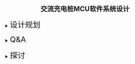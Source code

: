 ## <center> 交流充电桩MCU软件系统设计

<details>
<summary><font size=5>设计规划</font></summary>
<br>
<font size=4>
1. MCU选型
</font>
   <br>
   <br>
   交流充电桩本身功能相对比较简单，充电结费，和为了实现充电结费所需要的UI交互、计量、读卡器（开启充电/结束充电）、保护控制、故障检测、数据存储和数据交互等功能。UI交互多数交流充电桩是用串口屏，只需要使用MCU的TX、RX两个引脚进行通讯；计量目前多是板载计量芯片，通过I2C总线读取计量芯片的数据，计量误差是交流充电桩的隐性政策风险 ( 因国标未对充电桩的计量制订要求，为了降低成本，目前交流充电桩都没有单桩安装电表做计量，为了降低政策风险需要预留485接口接电表 ) ；保护控制 ( 过压/欠压/过温/接地/过载/短路/漏电等等 ) 通过MCU IO口的外部硬件线路实现，不会涉及到通讯总线；故障检测通过MCU IO口或者通讯总线上读取的错误数据来实现，也不需要额外的通讯总线；数据存储在交流充电桩上大多都是保存在外部 flash，通过SPI总线实现读写；通讯是以太网或LTE模块，以太网可以通过串口或SPI与MCU实现数据交换,  LTE模块通常是串口。
   <br>
   <br>
   充电桩要实现的功能是充电和结费，在地下停车场这种应用场景LTE模块可能会没有信号，只能通过以太网实现数据交互，为了快速和稳定充电结费，在系统中以太网和LTE网络是共存的，只是以太网优先，而且板载以太网芯片成本增加并不多。
   <br>
   <br>
   ram 需求难以预估准确，选大了浪费，选小了不够用,  ota 4k + ethernet uart 4k (2k + 2k) + lte uart 4k (2k + 2k) + flash spi 4k，这就16K了，再放大一倍或两倍，选型要32K以上。需要用到的其它IO口25个左右，64PIN封装估算是可以满足需求。交流充电桩没有复杂运算功能，预留一定的频率调整空间。
   <br>
   <br>
<font size=4>
2. 通讯接口配置
</font>
   <br>
   <br>
   交流充电桩通讯接口需求如下：
   
<!-- 让表格居中显示的风格 -->
<style>
.center 
{
  width: auto;
  display: table;
  margin-left: auto;
  margin-right: auto;
}
</style>

<div class="center">

| 外设                                       | 接口                                   |                    数量                    |  DMA  |
| :----------------------------------------- | :------------------------------------- | :----------------------------------------: | :---: |
| UI&nbsp; &nbsp; &nbsp; &nbsp; &nbsp;       | uart&nbsp; &nbsp; &nbsp; &nbsp; &nbsp; | &nbsp; &nbsp; &nbsp;1 &nbsp; &nbsp; &nbsp; |
| 计量&nbsp; &nbsp; &nbsp; &nbsp; &nbsp;     | i2c <br> rs485                         |                   1<br>1                   |
| 读卡器&nbsp; &nbsp; &nbsp; &nbsp; &nbsp;   | uart                                   |                     1                      |
| flash&nbsp; &nbsp; &nbsp; &nbsp; &nbsp;    | spi                                    |                     1                      |
| ethernet&nbsp; &nbsp; &nbsp; &nbsp; &nbsp; | uart<br>spi                            |                   1<br>1                   |
| lte 模块&nbsp; &nbsp; &nbsp; &nbsp; &nbsp; | uart                                   |                     1                      |
| debug&nbsp; &nbsp; &nbsp; &nbsp; &nbsp;    | uart                                   |                     1                      |

</div>
   <br>
   计量用的 i2c 可以用普通IO口来模拟也可以用硬件i2c，软件系统设计时不用关注。如果尽量使用uart会有6个串口 ( 485要占用一个串口 )，如果以ST MCU为标的，能够选择的只有STM32F2、STM32F4或以上系列芯片可选，MCU的成本会很高。以太网芯片通讯接口如果使用SPI总线，uart就只需要5个，spi需要2个 (也可以共用spi, cs各自配置)，STM32F1系列也能满足需求。为什么要以ST MCU为标的？因为ST的型号系列比较齐全，当遇到硬件资源不够用的情况下可以有其它型号直接替换。开撸就用国产芯片，风险太大。
   <br>

   <!-- ctrl+alt+v -->
   ![](stm32f101xx_family.png)
<br>

![](stm32f103xx_family.png)
<br>
<br>
   在整个系统中，影响系统运行效率的会有三个部分：一个是flash读写，另一个是数据网络传输，再一个是调试打印信息。多个外设DMA同时开启或者同一个DMA多个通道同时开启都没有问题，就算有总线争用发生，也仅是其中一个要稍微等待一下，对于UART这样的低速设备几乎感觉不到DMA访问受阻的存在，而且开启DMA也可以有效改善系统运行效率。也因为打开DMA后系统运行效率更高，遇到数据传输读取的问题就会难以排查，打开DMA放到系统优化时再去实现，以期暴露更多问题，只有打印信息串口打开DMA。

   ![](stm32f103xx_block_diagram_dma.png)

   结合硬件需求(方便layout)通讯接口配置如下：

<!-- 让表格居中显示的风格 -->
<style>
.center 
{
  width: auto;
  display: table;
  margin-left: auto;
  margin-right: auto;
}
</style>

<div class="center">

| 外设                                       | 接口                                    |                    DMA                    |
| :----------------------------------------- | :-------------------------------------- | :---------------------------------------: |
| UI&nbsp; &nbsp; &nbsp; &nbsp; &nbsp;       | UART3&nbsp; &nbsp; &nbsp; &nbsp; &nbsp; | &nbsp; &nbsp; &nbsp; &nbsp; &nbsp; &nbsp; |
| 计量&nbsp; &nbsp; &nbsp; &nbsp; &nbsp;     | I2C <br> UART5                          |                                           |
| 读卡器&nbsp; &nbsp; &nbsp; &nbsp; &nbsp;   | UART2                                   |                                           |
| flash&nbsp; &nbsp; &nbsp; &nbsp; &nbsp;    | SPI3                                    |                    OPT                    |
| ethernet&nbsp; &nbsp; &nbsp; &nbsp; &nbsp; | ~~uart~~<br>SPI1                        |                   <br>                    |
| lte 模块&nbsp; &nbsp; &nbsp; &nbsp; &nbsp; | UART1                                   |                    OPT                    |
| debug&nbsp; &nbsp; &nbsp; &nbsp; &nbsp;    | UART4                                   |                    YES                    |

</div>
<br>
<br>
<font size=4>
3. 数据缓存
</font>
   <br>
   <br>
   在系统中要用到多个串口收发数据，UI、RS485、读卡器通讯数据量不大打开DMA也不能完全发挥DMA的作用，只有OTA功能会有较大的数据传输需求，所以设计的数据缓存结构需要能兼容打开DMA的数据传输方式。
   <br>
   <br>
   1M波特率1S传输100K字节 (1 start + 8 bit + 1 stop)，如果使用中断发送，每10us产生一次中断会消耗大量中断资源；如果使用循环发送，需要消耗CPU资源传输数据，传输数据量大时任务调度也会阻塞，这也是调试信息串口为什么要打开DMA的原因。<br>
   <br>

   ![单缓存串口DMA接收](uart_reception_dma_1discuss.png)
   <br>
   单缓存的数据结构例如数组数据接收需要DMA中断协助。当DMA传输数据完成，CPU开始接收DMA通道的数据写入buffer，如果此时DMA通道继续有数据进来，会不会将DMA通道的原有数据覆盖？因为DMA传输数据不需要CPU任何干预 (不受CPU控制)，看起来单缓存的数据结构存在风险。
   <br>

   ![双缓存串口DMA接收](uart_reception_dma_2discuss.png)
   <br>
   双缓存，DMA触发传输过半标志位 (HTIF) CPU将数据保存到buffer1，触发传输完成标志位 (TCIF) CPU将数据保存到buffer2，交替使用。看起来是可以避免单缓存的风险，但是需要DMA中断协助切换缓冲区，而且最终还需要拼包。
   <br>

   ![](stm32f103xx_system_architechture.png)
   <br>
   从MCU的系统架构来看，这个冲突是出现在Bus matrix 到 SRAM 的数据传输过程中。
   <br>
   <br>
   ![](stm32f103xx_ore_brief.png)
   <br>
   <br>
   ![](stm32f103xx_ore_bit.png)
   <br>
   MCU本身是有这种冲突的保护机制，只需要监控ORE bit就知道是不是出现了溢出错误。
   <br>
   ![](ring_buffer.png)
   <br>
   环形缓存在串口传输数据时仅需要串口收发中断写入缓存区，打开DMA也不需要DMA中断参与，只要读取速度足够快就可以避免buffer被填满，也就是说应用程序只需要关注应用端本身，将需要传输的数据写入环形缓冲，数据的收发交给串口中断去处理，不需要其它任务参与数据处理，因此环形缓冲 (ring buffer)数据结构是比较理想的选择。
   <br>
   <br>
   &nbsp; &nbsp; &nbsp; &nbsp; &nbsp; &nbsp;ring buffer介绍可以参考链接：https://www.embedded.com/ring-buffer-basics/
   <br>
   <br>
   &nbsp; &nbsp; &nbsp; &nbsp; &nbsp; &nbsp;ring buffer代码可以参考链接：https://github.com/AndersKaloer/Ring-Buffer
   <br>
   &nbsp; &nbsp; &nbsp; &nbsp; &nbsp; &nbsp;注意参考代码中定义的缓冲区长度是2的幂，如果想将缓冲区长度任意定义，链接代码需要做些改动。
   <br>
   <br>
<font size=4>
4. LOG输出
</font>
   <br>
   <br>
   因为要支持OTA，在线调试就不能用了，调试手段只能是输出打印信息；另一方面，充电桩安装地址可能在全国各地，如果现场设备出现故障只能是远程调试。打印信息就是一种比较好的发现问题、排除故障的调试手段。为了减少输出打印信息对系统的影响，将输出打印信息的串口打开DMA，TX用作调试信息输出，RX用作调试指令接收端口 (例如通过PC向设备端发送调试指令)，并将串口以较高的波特率运行。
   <br>
   <br>
   为了输出可变长度的调试信息，需要解决如何计算可变长度变量的长度大小才能通过串口发送，引入vsnprintf来取得这个长度。

```C
uint8_t logTxBuff[LOG_TX_SIZE] = {0};
void LogPrintf(char *format, ...)
{
    va_list args;
    uint16_t size = 0;

    va_start(args, format);
    size = vsnprintf((char *)logTxBuff, sizeof(logTxBuff)/sizeof(logTxBuff[0]) - 1, format, args);
    va_end(args);
    HAL_UART_Transmit_DMA(&huart4, logTxBuff, size);
    while(huart4.TxXferCount){
        //wait DMA xfer complete
    }
    memset(logTxBuff, 0, sizeof(logTxBuff));
    
    huart4.gState = HAL_UART_STATE_READY;
}
```
<br>
Notes:&nbsp;&nbsp;如果要防止数据溢出上述代码需要再作修改。
<br>
<br>
   用IO口置高表示开始输出打印信息，置低表示结束输出打印信息
   <br>

   ![](uart_115200_dma.png)
   <br>
   上图是串口波特率为115200时输出77个字符打印信息两个串口耗费时间的对比，黄色是没有打开DMA输出打印信息耗费时间7.846ms，蓝色是打开DMA输出打印信息耗费时间6.697ms。
   <br>
   <br>
   ![](uart_1m_dma.png)
   <br>
   上图是串口波特率黄色为115200蓝色为1000000时输出77个字符打印信息两个串口耗费时间的对比，黄色是没有打开DMA输出打印信息耗费时间7.706ms，蓝色是打开DMA输出打印信息耗费时间931us。
<br>
<br>
<font size=4>
5. LOG保存
</font>
   <br>
   <br>
   为了实现远程调试，一方面需要将设备的日志信息保存在本地 (设备的外部flash)，另一方面还需要能通过远程实现日志上传和日志的分级控制。比如某台充电桩出现故障，通过上传设备本地的日志信息但是分析不出具体原因，设备本地的日志信息由于受限于flash的物理限制通常只能是一些程序中的关键数据，无法将设备的所有调试信息都保存在本地，这时就需要远程修改日志等级让设备端将更多的日志信息写入本地存储设备然后上传给后台。
   <br>
   <br>
   分级控制容易实现，将日志信息通过spintf或snprintf写入临时缓存，如果当前的日志等级需要将此信息保存在本地，则将临时缓存中的数据写入日志缓存，当日志缓存写满则将数据写入flash (日志缓存大小为4k，与flash的扇区大小一致)。选用的外部flash容量大小为64M-BIT，划出一半的容量4M用作log保存 (这个容量大小根据实际需要再调整，只要保证在设备的寿命周期内flash的擦除次数不要超过flash本身的擦除次数的物理极限)。
   <br>
   <br>
   为了解决大容量数据存取需要引入FatFS，本地保存的log就可以以文件的方式传送给后台 (在FatFS管理下本地LOG也可以分成多个文件保存)。通常充电桩都是常供电FatFS易损坏的特性在充电桩产品上可以忽略。因为并不打算以较高的频率运行系统，引入FatFS后的文件操作可能要占用比较长的时间，这个后续根据实际情况再调整系统工作频率。
   <br>
   <br>

   为了实现最极致的成本，加上充电桩的任务并不复杂，不打算引入RTOS，数据收发使用环形缓冲，任务调度使用轮询，选用STM32F103直接裸奔开撸。
<br>
</details>
<br>
<details>
<summary><font size=5>Q&A</font></summary>
<br>
<font size=4>
1. 串口波特率误差
</font>
   <br>
   <br>
   如果晶振发生了漂移，对通信会有影响。国标充电桩的工作温度-20 -- +50 ，如果晶振频率误差引起波特率误差超过2%，就要考虑换晶振。对于期望误差率为0的强迫症来说，波特率计算出来的误差为0可以用不同的方式达成：选用合适频率的外部晶或者配置合适的系统时钟。当系统时钟为32MHz或36MHz或72MHz，1MHz波特率误差均为0%，用于串口输出调试信息。

   ![](stm32f103xx_clock_tree.png)
   <br>
   <br>
<font size=4>
2. 轮询带来的问题
</font>
<br>
<br>
   对于交流充电桩来说实时性要求并不高，轮询调度对一般性事务(非网络数据传输任务)足以满足应用需求。但是对于网络数据传输来说轮询甚或抢占式调度都会面临一个问题：因为网络时延的不确定性，以什么样的时间间隔去轮询或者以什么条件去触发抢占调度？后台socket通道断开连接的超时时间是15秒，即后台发送一帧数据到收到客户端的回复需要在15秒内，反过来说客户端在15秒内收到后台的回复数据都是可能的(在实际调试中遇到过客户端超过12秒才收到后台的数据)，如果以15秒的时间间隔去轮询任务这个时间太长系统效率很低。
   <br>
   <br>
   ![](stm32f103xx_polling.png)
   <br>
   环形缓存轮询任务流程如上图所示，当环形缓冲为空时结束数据处理等待下一次任务调度；当环形缓冲不为空执行数据处理并dequeue (环形缓存清空)。当执行环形缓存轮询任务时，环形缓存不为空但是数据尚未完全接收完成时，这时的数据处理就会出错。这个问题在网络数据传输过程中必然会出现，只是出现概率大小而已。
   <br>
   <br>
   怎样重现这个问题又如何来解决这个问题？
   <br>
   <br>
   遇到这个问题是在OTA时发现的，在正常的使用过程中偶尔也会遇到丢包的现象，但是很难复现，但在OTA过程中就会频繁出现，原因是OTA数据包的长度是1024字节，传输耗费的时间较长，正常使用中数据包多数就几十字节。串口波特率115200，1024字节数据传输输需要时间：
   <br>
   &nbsp;&nbsp;&nbsp;&nbsp;&nbsp;&nbsp;&nbsp;&nbsp;1000 / (115200 / 10) * 1024 = 88.89 ms
   <br>
   <br>
   ![](stm32f103xx_115200_1k.png)
   <br>
   实际捕获波形波特率115200串口传输1024字节耗时 96.8 ms左右。
   <br>
   <br>
   ![](stm32f103xx_polling_ring_buffer.png)
   <br>
   图中绿色脉冲的上升和下降沿表示开始轮询环形缓冲，粉色是串口传输的数据。程序运行判断环形缓冲不为空，环形缓冲中的数据dequeue并执行数据解析，因为数据不完整无法完整解析被丢弃。这种情况即使在dequeue时添加串口中断标志位的判断作延时处理，也没有什么改善。
   <br>
   <br>
   在代码中环形缓冲dequeue后的数据解析中因为数据不完整而被丢弃后添加打印信息：prefetch_disintegrity
   <br>
   <br>
   ![](ring_buffer_err.png)
   <br>
   通过在程序中添加打印信息也是可以发现问题。
   <br>
   <br>
   使用双缓冲可能也是一种解决办法，但是双缓冲需要多占用一份RAM空间，与我们想要的极致的成本设计思路不一致，需要寻找其它办法。前面提到的环形缓冲参考代码中的 ring_buffer_peek() 给了我们灵感，如果我们能判断环形缓冲中的数据是完整的再执行dequeue，如果数据不完整则不执行等待下一次轮询，就可以避免因为dequeue操作而丢弃数据的问题。
   <br>
   <br>
   ![](ring_buffer_prefetch_flow.png)
   <br>
   传输的数据均是来自于我们自己的应用，所以我们会清楚知道每一帧数据的格式，从数据格式中将每一帧的数据长度提取出来作为我们判断数据完整性的依据，但是不执行任dequeue动作，我称之为 ring_buffer_prefetch()。
   <br>
   <br>
   ![](patent_show.png)
   <br>
   既然象上图都可以申请专利，环形缓冲预读取机制结合网络传输数据整个专利应该也是可行的，在需要网络传输数据的IoT设备上这种机制具有一定的普适性。
   <br>
   <br>
<font size=4>
3. 物联网卡白名单
</font>
<br>
<br>
   移动、电信定向卡都有白名单功能，需要把连接的网址加入白名单并激活卡后才能正常使用，但是不是每一个卡商都会正确添加白名单，有的卡商只会卖卡！只会卖卡！只会卖卡！用手机卡来调试吧，这种卡商要拉出来打八十大板。

</details>

<br>
<details>
<summary><font size=5>探讨</font></summary>
<br>
<br>
<font size=5>
1. 静态功耗
</font>
<br>
<br>
   充电桩在未充电状态下的功耗似乎没人关注，在接触的桩企中从没有讨论过功耗的问题，似乎被大家遗忘了。目前充电桩充电收费方式是电费+服务费，对于充电桩运营商来说利润来源一部分是电费差价，另一部分是充电而产生的服务费用，运营成本有一部分是来自于充电桩本身的损耗。
   <br>
   目前的交流充电桩未充电状态大多是宣称功耗12W左右，如果以RMB1.00/度电费和1000台交流充电桩来测算:
   <br>
   &nbsp;&nbsp;&nbsp;&nbsp;&nbsp;&nbsp;&nbsp;&nbsp;一个月的损耗费用:&nbsp;&nbsp;&nbsp;&nbsp;&nbsp;&nbsp;&nbsp;&nbsp;&nbsp;&nbsp;&nbsp;&nbsp;&nbsp;&nbsp;(12 * 24)/1000 * 1 * 1000 * 30 &nbsp;&nbsp;&nbsp;&nbsp;&nbsp;&nbsp;&nbsp;&nbsp;&nbsp;&nbsp;&nbsp;&nbsp;= 8640 元/月/千台
   <br>
   如果充电桩功耗 (充电桩主板的功耗) 降低30%，仍然以RMB1.00/度电费和1000台交流充电桩来测算：
   <br>
   &nbsp;&nbsp;&nbsp;&nbsp;&nbsp;&nbsp;&nbsp;&nbsp;一个月节约的损耗费用:&nbsp;&nbsp;&nbsp;&nbsp;&nbsp;(12 * 24)/1000 * 1 * 1000 * 30 * 30% = 2592 元/月/千台
   <br>
   <br>
   当运营的充电桩数量足够多的时候每天节省下来的损耗就是实实在在的落入口袋的人民币。
   <br>
   <br>
<font size=5>
2. 数据加密
</font>
<br>
<br>
交流充电桩与后台的数据交互多数都是以明文的方式传输，尤其是串口通讯使用较多，更需要注意保护数据防止数据被篡改。当运营的充电桩数量足够多时，再想去更改，工作量和成本就是一件很恐怖的事情。
<br>
<br>
<font size=5>
3. 国产MCU
</font>
<br>
<br>
   在交流充电桩产品上的MCU常见的是ST，或者是能PIN to PIN直接替代ST的GD、Artery之类，国内这么多的MCU厂商在这个产品上没有展现更多的身影。对于交流充电桩主板供应商来说MCU集成以太网是具有一定的成本优势，常见的MCU具有以太网功能的多数仅集成PHY，还是需要外加MAC芯片。集成以太网芯片功能的MCU市场上还是有的，比如CH32F207VCT6，买MCU送以太网芯片，一句话的事竞然没看到沁恒在一些大的论坛上做相关推广？国产MCU加油把ST芯片的价格打下来！
   <br>   

   ![](qh_mcu.png)
   <br>
   <br>
<font size=5>
4. 测试
</font>
<br>
<br>
   交流充电桩的测试除了作为硬件设备的功能测试外，网络性能测试也是需要考虑的。一方面通过网络压力测试用来验证服务器在高压下的响应和性能，另一方面用来验证设备连接后台的可靠性。尤其要注意通讯中出现的RST报文，有些异常断开连接可能就是RST引起的，需要对引起RST的原因仔细鉴别。
   <br>
   <br>
</details>

<br>
<br>